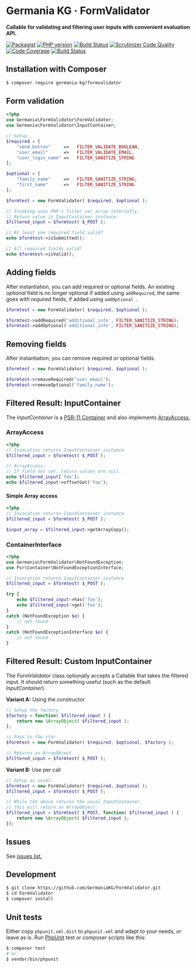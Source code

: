 # Germania KG · FormValidator

**Callable for validating and filtering user inputs with convenient evaluation API.**


[![Packagist](https://img.shields.io/packagist/v/germania-kg/formvalidator.svg?style=flat)](https://packagist.org/packages/germania-kg/formvalidator)
[![PHP version](https://img.shields.io/packagist/php-v/germania-kg/formvalidator.svg)](https://packagist.org/packages/germania-kg/formvalidator)
[![Build Status](https://img.shields.io/travis/GermaniaKG/FormValidator.svg?label=Travis%20CI)](https://travis-ci.org/GermaniaKG/FormValidator)
[![Scrutinizer Code Quality](https://scrutinizer-ci.com/g/GermaniaKG/FormValidator/badges/quality-score.png?b=master)](https://scrutinizer-ci.com/g/GermaniaKG/FormValidator/?branch=master)
[![Code Coverage](https://scrutinizer-ci.com/g/GermaniaKG/FormValidator/badges/coverage.png?b=master)](https://scrutinizer-ci.com/g/GermaniaKG/FormValidator/?branch=master)
[![Build Status](https://scrutinizer-ci.com/g/GermaniaKG/FormValidator/badges/build.png?b=master)](https://scrutinizer-ci.com/g/GermaniaKG/FormValidator/build-status/master)


## Installation with Composer

```bash
$ composer require germania-kg/formvalidator
```


## Form validation

```php
<?php
use Germania\FormValidator\FormValidator;
use Germania\FormValidator\InputContainer;

// Setup
$required = [
	"send_button"     =>   FILTER_VALIDATE_BOOLEAN,
	"user_email"      =>   FILTER_VALIDATE_EMAIL,
	"user_login_name" =>   FILTER_SANITIZE_STRING
];

$optional = [
	"family_name"     =>   FILTER_SANITIZE_STRING,
	"first_name"      =>   FILTER_SANITIZE_STRING
];

$formtest = new FormValidator( $required, $optional );

// Invoking uses PHP's filter_var_array internally.
// Return value is InputContainer instance:
$filtered_input = $formtest( $_POST );

// At least one required field valid?
echo $formtest->isSubmitted();

// All required fields valid?
echo $formtest->isValid();


```

## Adding fields

After instantiation, you can add required or optional fields. An existing *optional* field is no longer optional if added using `addRequired`, the same goes with *required* fields, if added using `addOptional `.

```php
$formtest = new FormValidator( $required, $optional );

$formtest->addRequired('additional_info', FILTER_SANITIZE_STRING);
$formtest->addOptional('additional_info', FILTER_SANITIZE_STRING);
```


## Removing fields

After instantiation, you can remove required or optional fields.

```php
$formtest = new FormValidator( $required, $optional );

$formtest->removeRequired('user_email');
$formtest->removeOptional('family_name');
```



## Filtered Result: InputContainer

The *InputContainer* is a [PSR-11 Container](https://github.com/php-fig/fig-standards/blob/master/accepted/PSR-11-container.md) and also implements [ArrayAccess.](http://php.net/manual/de/class.arrayaccess.php)


### ArrayAccess

```php
<?php
// Invocation returns InputContainer instance
$filtered_input = $formtest( $_POST );

// ArrayAccess: 
// If field not set, return values are null.
echo $filtered_input['foo'];
echo $filtered_input->offsetGet('foo');
```

#### Simple Array access

```php
<?php
// Invocation returns InputContainer instance
$filtered_input = $formtest( $_POST );

$input_array = $filtered_input->getArrayCopy();
```

### ContainerInterface

```php
<?php
use Germania\FormValidator\NotFoundException;
use Psr\Container\NotFoundExceptionInterface;

// Invocation returns InputContainer instance
$filtered_input = $formtest( $_POST );

try {
	echo $filtered_input->has('foo');
	echo $filtered_input->get('foo');
}
catch (NotFoundException $e) {
	// not found
}
catch (NotFoundExceptionInterface $e) {
	// not found
}
```



## Filtered Result: Custom InputContainer

The *FormValidator* class optionally accepts a Callable that takes the filtered input. It should return something useful (such as the default *InputContainer*).

**Variant A:** Using the constructor

```php
// Setup the factory
$factory = function( $filtered_input ) {
    return new \ArrayObject( $filtered_input );
};

// Pass to the ctor
$formtest = new FormValidator( $required, $optional, $factory );

// Returns an ArrayObject
$filtered_input = $formtest( $_POST );
```

**Variant B:** Use per call

```php
// Setup as usual:
$formtest = new FormValidator( $required, $optional );
$filtered_input = $formtest( $_POST );

// While the above returns the usual InputContainer,
// this will return an ArrayObject:
$filtered_input = $formtest( $_POST, function( $filtered_input ) {
    return new \ArrayObject( $filtered_input );
});
```

## 

## Issues

See [issues list.][i0]

[i0]: https://github.com/GermaniaKG/FormValidator/issues

## Development

```bash
$ git clone https://github.com/GermaniaKG/FormValidator.git
$ cd FormValidator
$ composer install
```

## Unit tests

Either copy `phpunit.xml.dist` to `phpunit.xml` and adapt to your needs, or leave as is. Run [PhpUnit](https://phpunit.de/) test or composer scripts like this:

```bash
$ composer test
# or
$ vendor/bin/phpunit
```


